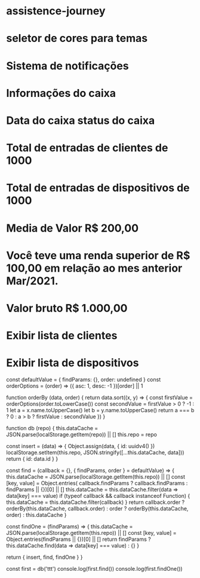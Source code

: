# assistence-journey
# seletor de cores para temas

# Sistema de notificações

# Informações do caixa
# Data do caixa status do caixa
# Total de entradas de clientes de 1000 
# Total de entradas de dispositivos de 1000
# Media de Valor R$ 200,00
# Você teve uma renda superior de R$ 100,00 em relação ao mes anterior Mar/2021.
# Valor bruto R$ 1.000,00
# Exibir lista de clientes
# Exibir lista de dispositivos


const defaultValue = { findParams: {}, order: undefined }
const orderOptions = (order) => ({ asc: 1, desc: -1 })[order] || 1

function orderBy (data, order) {
	return data.sort((x, y) => {
  	const firstValue = orderOptions(order.toLowerCase())
    const secondValue = firstValue > 0 ? -1 : 1
  	let a = x.name.toUpperCase()
    let b = y.name.toUpperCase()
    return a === b ? 0 : a > b ? firstValue : secondValue
  })
}

function db (repo) {
	this.dataCache = JSON.parse(localStorage.getItem(repo)) || []
	this.repo = repo
  
  const insert = (data) => {
    Object.assign(data, { id: uuidv4() })
    localStorage.setItem(this.repo, JSON.stringify([...this.dataCache, data]))
    return { id: data.id }
  } 

  const find = (callback = {}, { findParams, order } = defaultValue) => {
    this.dataCache = JSON.parse(localStorage.getItem(this.repo)) || []
    const [key, value] = Object.entries(
      callback.findParams ? callback.findParams : findParams || {})[0] || []
    this.dataCache = this.dataCache.filter(data => data[key] === value)
    if (typeof callback && callback instanceof Function) {
      this.dataCache = this.dataCache.filter(callback)
    }
    return callback.order 
      ? orderBy(this.dataCache, callback.order) : order 
      ? orderBy(this.dataCache, order) : this.dataCache
  }
  
  const findOne = (findParams) => {
  	this.dataCache = JSON.parse(localStorage.getItem(this.repo)) || []
    const [key, value] = Object.entries(findParams || {})[0] || []
    return findParams ? this.dataCache.find(data => data[key] === value) : {}
  }
  
  return {
  	insert,
    find,
    findOne
  }
}



const first = db('ttt')
console.log(first.find())
console.log(first.findOne())
